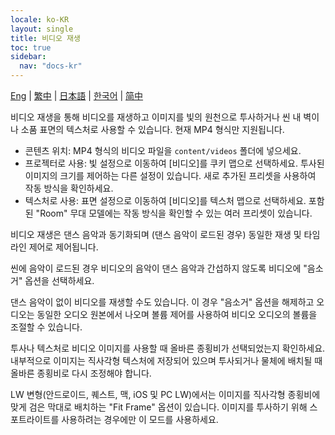 ```yaml
---
locale: ko-KR
layout: single
title: 비디오 재생
toc: true
sidebar:
  nav: "docs-kr"
---
```

[Eng](/dancexr/features/video_playback) | [繁中](/tw/dancexr/features/video_playback) | [日本語](/jp/dancexr/features/video_playback) | [한국어](/kr/dancexr/features/video_playback) | [简中](/zh/dancexr/features/video_playback)

비디오 재생을 통해 비디오를 재생하고 이미지를 빛의 원천으로 투사하거나 씬 내 벽이나 소품 표면의 텍스처로 사용할 수 있습니다. 현재 MP4 형식만 지원됩니다.

* 콘텐츠 위치: MP4 형식의 비디오 파일을 `content/videos` 폴더에 넣으세요.
* 프로젝터로 사용: 빛 설정으로 이동하여 [비디오]를 쿠키 맵으로 선택하세요. 투사된 이미지의 크기를 제어하는 다른 설정이 있습니다. 새로 추가된 프리셋을 사용하여 작동 방식을 확인하세요.
* 텍스처로 사용: 표면 설정으로 이동하여 [비디오]를 텍스처 맵으로 선택하세요. 포함된 "Room" 무대 모델에는 작동 방식을 확인할 수 있는 여러 프리셋이 있습니다.

비디오 재생은 댄스 음악과 동기화되며 (댄스 음악이 로드된 경우) 동일한 재생 및 타임라인 제어로 제어됩니다.

씬에 음악이 로드된 경우 비디오의 음악이 댄스 음악과 간섭하지 않도록 비디오에 "음소거" 옵션을 선택하세요.

댄스 음악이 없이 비디오를 재생할 수도 있습니다. 이 경우 "음소거" 옵션을 해제하고 오디오는 동일한 오디오 원본에서 나오며 볼륨 제어를 사용하여 비디오 오디오의 볼륨을 조절할 수 있습니다.

투사나 텍스처로 비디오 이미지를 사용할 때 올바른 종횡비가 선택되었는지 확인하세요. 내부적으로 이미지는 직사각형 텍스처에 저장되어 있으며 투사되거나 물체에 배치될 때 올바른 종횡비로 다시 조정해야 합니다.

LW 변형(안드로이드, 퀘스트, 맥, iOS 및 PC LW)에서는 이미지를 직사각형 종횡비에 맞게 검은 막대로 배치하는 "Fit Frame" 옵션이 있습니다. 이미지를 투사하기 위해 스포트라이트를 사용하려는 경우에만 이 모드를 사용하세요.